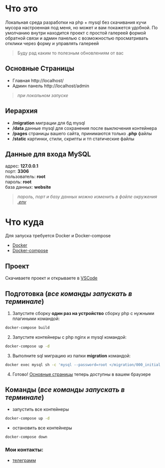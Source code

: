 # Что это

Локальная среда разработки на php + mysql без скачивания кучи мусора настроенная под меня,
но может и вам покажется удобной.
По умолчанию внутри находится проект с простой галереей формой обратной связи
и админ панелью с возможностью просматривать отклики через форму и управлять галереей

> Буду рад каким то полезным обновлениям от вас

## Основные Страницы

- Главная http://localhost/
- Админ панель http://localhost/admin

> _при локальном запуске_

## Иерархия

- **/migration** миграции для бд mysql
- **/data** данные mysql для сохранения после выключения контейнера
- **/pages** страницы вашего сайта, принимаются только **.php** файлы
- **/static** картинки, стили, скрипты и тп статические файлы

## Данные для входа MySQL

адрес: **127.0.0.1**\
порт: **3306**\
пользователь: **root**\
пароль: **root**\
база данных: **website**

> _пароль, порт и базу данных можно изменить в файле окружения [.env](./.env)_

# Что куда

Для запуска требуется Docker и Docker-compose

- [Docker](https://www.docker.com/products/docker-desktop/)
- [Docker-compose](https://docs.docker.com/compose/install/)

## Проект

Скачиваете проект и открываете в [VSCode](https://code.visualstudio.com/download)

## Подготовка (_все команды запускать в терминале_)

1. Запустите сборку **один раз на устройство** сборку php с нужными плагиными командой:

```sh
docker-compose build
```

2. Запустите контейнеры с php nginx и mysql командой:

```sh
docker-compose up -d
```

3. Выполните sql миграцию из папки **migration** командой:

```sh
docker exec mysql sh -c 'mysql --password=root </migration/000_initial.sql'
```

4. Готово! [Основные страницы](#основные-страницы) теперь доступны в вашем браузере

## Команды (_все команды запускать в терминале_)

- запустить все контейнеры

```sh
docker-compose up -d
```

- остановить все контейнеры

```sh
docker-compose down
```

### Мои контакты:

- [телеграмм](https://t.me/magwooo)
